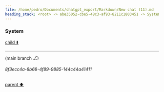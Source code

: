 ```yaml
---
file: /home/pedro/Documents/chatgpt_export/Markdown/New chat (11).md
heading_stack: <root> -> abe35052-cbe5-48c3-af93-8211c1803451 -> System
---
```

### System

[child ⬇️](#8f3ecc4a-8b68-4f89-9885-144c44a41411)

---

(main branch ⎇)
###### 8f3ecc4a-8b68-4f89-9885-144c44a41411
[parent ⬆️](#abe35052-cbe5-48c3-af93-8211c1803451)

